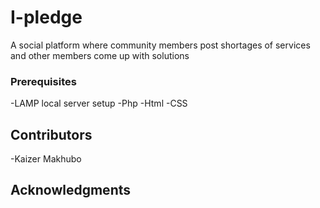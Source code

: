 # I-pledge

A social platform where community members post shortages of services and other members come up with solutions

### Prerequisites

-LAMP local server setup
-Php 
-Html
-CSS

## Contributors
-Kaizer Makhubo

## Acknowledgments
